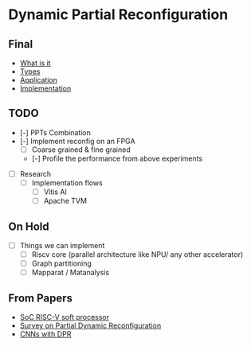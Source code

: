# Dynamic Partial Reconfiguration
## Final
- [What is it](Intro.md)
- [Types](Types.md)
- [Application](Application.md)
- [Implementation](Implementation.md)

## TODO
- [-] PPTs Combination
- [-] Implement reconfig on an FPGA
  - [ ] Coarse grained & fine grained
  - [-] Profile the performance from above experiments
- [ ] Research
  - [ ] Implementation flows
    - [ ] Vitis AI
    - [ ] Apache TVM

## On Hold
- [ ] Things we can implement
  - [ ] Riscv core (parallel architecture like NPU/ any other accelerator)
  - [ ] Graph partitioning
  - [ ] Mapparat / Matanalysis

## From Papers
- [SoC RISC-V soft processor](Papers/Findings/soc-risc-v-soft-processor.md)
- [Survey on Partial Dynamic Reconfiguration](Papers/Findings/survey-on-partial-dynamic-reconfiguration.md)
- [CNNs with DPR](Papers/Findings/cnns-with-dpr.md)
